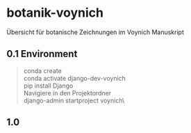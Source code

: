 # botanik-voynich
Übersicht für botanische Zeichnungen im Voynich Manuskript

## 0.1 Environment
> conda create\
> conda activate django-dev-voynich\
> pip install Django\
> Navigiere in den Projektordner\
> django-admin startproject voynich\
 
 ## 1.0
 
